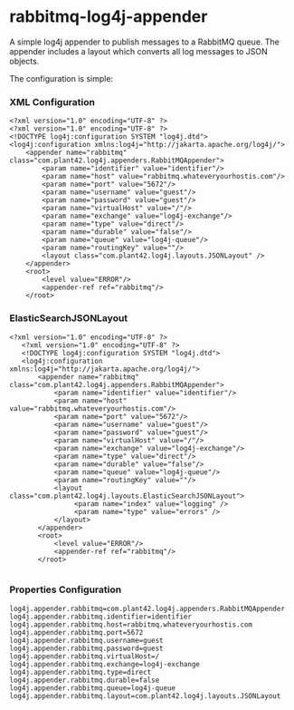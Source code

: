rabbitmq-log4j-appender
=======================

A simple log4j appender to publish messages to a RabbitMQ queue.  The appender includes a layout which converts all log messages to JSON objects.

The configuration is simple:

### XML Configuration ###
<pre><code>&lt;?xml version="1.0" encoding="UTF-8" ?&gt;
&lt;?xml version="1.0" encoding="UTF-8" ?&gt;
&lt;!DOCTYPE log4j:configuration SYSTEM "log4j.dtd"&gt;
&lt;log4j:configuration xmlns:log4j="http://jakarta.apache.org/log4j/"&gt;
    &lt;appender name="rabbitmq" class="com.plant42.log4j.appenders.RabbitMQAppender"&gt;
        &lt;param name="identifier" value="identifier"/&gt;
        &lt;param name="host" value="rabbitmq.whateveryourhostis.com"/&gt;
        &lt;param name="port" value="5672"/&gt;
        &lt;param name="username" value="guest"/&gt;
        &lt;param name="password" value="guest"/&gt;
        &lt;param name="virtualHost" value="/"/&gt;
        &lt;param name="exchange" value="log4j-exchange"/&gt;
        &lt;param name="type" value="direct"/&gt;
        &lt;param name="durable" value="false"/&gt;
        &lt;param name="queue" value="log4j-queue"/&gt;
        &lt;param name="routingKey" value=""/&gt;
        &lt;layout class="com.plant42.log4j.layouts.JSONLayout" /&gt;
    &lt;/appender&gt;
    &lt;root&gt;
        &lt;level value="ERROR"/&gt;
        &lt;appender-ref ref="rabbitmq"/&gt;
    &lt;/root&gt;
</code></pre>


### ElasticSearchJSONLayout ###
<pre><code>&lt;?xml version="1.0" encoding="UTF-8" ?&gt;
   &lt;?xml version="1.0" encoding="UTF-8" ?&gt;
   &lt;!DOCTYPE log4j:configuration SYSTEM "log4j.dtd"&gt;
   &lt;log4j:configuration xmlns:log4j="http://jakarta.apache.org/log4j/"&gt;
       &lt;appender name="rabbitmq" class="com.plant42.log4j.appenders.RabbitMQAppender"&gt;
           &lt;param name="identifier" value="identifier"/&gt;
           &lt;param name="host" value="rabbitmq.whateveryourhostis.com"/&gt;
           &lt;param name="port" value="5672"/&gt;
           &lt;param name="username" value="guest"/&gt;
           &lt;param name="password" value="guest"/&gt;
           &lt;param name="virtualHost" value="/"/&gt;
           &lt;param name="exchange" value="log4j-exchange"/&gt;
           &lt;param name="type" value="direct"/&gt;
           &lt;param name="durable" value="false"/&gt;
           &lt;param name="queue" value="log4j-queue"/&gt;
           &lt;param name="routingKey" value=""/&gt;
           &lt;layout class="com.plant42.log4j.layouts.ElasticSearchJSONLayout"&gt;
                &lt;param name="index" value="logging" /&gt;
                &lt;param name="type" value="errors" /&gt;
           &lt;/layout&gt;
       &lt;/appender&gt;
       &lt;root&gt;
           &lt;level value="ERROR"/&gt;
           &lt;appender-ref ref="rabbitmq"/&gt;
       &lt;/root&gt;
   </code></pre>


### Properties Configuration ###
<pre><code>log4j.appender.rabbitmq=com.plant42.log4j.appenders.RabbitMQAppender
log4j.appender.rabbitmq.identifier=identifier
log4j.appender.rabbitmq.host=rabbitmq.whateveryourhostis.com
log4j.appender.rabbitmq.port=5672
log4j.appender.rabbitmq.username=guest
log4j.appender.rabbitmq.password=guest
log4j.appender.rabbitmq.virtualHost=/
log4j.appender.rabbitmq.exchange=log4j-exchange
log4j.appender.rabbitmq.type=direct
log4j.appender.rabbitmq.durable=false
log4j.appender.rabbitmq.queue=log4j-queue
log4j.appender.rabbitmq.layout=com.plant42.log4j.layouts.JSONLayout
</code></pre>




